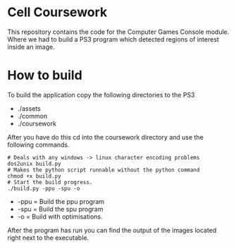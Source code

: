 
# Cell Coursework

This repository contains the code for the Computer Games Console module. Where we had to build a PS3 program which detected regions of interest inside an image.

# How to build

To build the application copy the following directories to the PS3

* ./assets
* ./common
* ./coursework

After you have do this cd into the coursework directory and use the following commands.

```shell
# Deals with any windows -> linux character encoding problems
dos2unix build.py
# Makes the python script runnable without the python command
chmod +x build.py
# Start the build progress.
./build.py -ppu -spu -o
```

* -ppu = Build the ppu program
* -spu = Build the spu program
* -o   = Build with optimisations.

After the program has run you can find the output of the images located right next to the executable.
